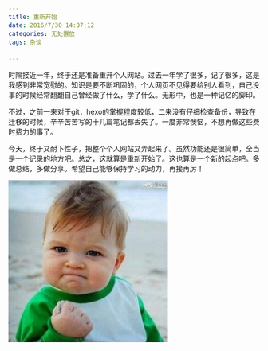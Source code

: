```yaml
---
title: 重新开始
date: 2016/7/30 14:07:12  
categories: 无处置放
tags: 杂谈

---
```

时隔接近一年，终于还是准备重开个人网站。过去一年学了很多，记了很多，这是我感到非常宽慰的。知识是要不断巩固的，个人网页不见得要给别人看到，自己没事的时候经常翻翻自己曾经做了什么，学了什么。无形中，也是一种记忆的脚印。

<!--more-->

不过，之前一来对于git，hexo的掌握程度较低，二来没有仔细检查备份，导致在迁移的时候，辛辛苦苦写的十几篇笔记都丢失了。一度非常懊恼，不想再做这些费时费力的事了。

今天，终于又耐下性子，把整个个人网站又弄起来了。虽然功能还是很简单，全当是一个记录的地方吧。总之，这就算是重新开始了。这也算是一个新的起点吧。多做总结，多做分享。希望自己能够保持学习的动力，再接再厉！



![fighting](https://github.com/zhang759740844/MyImgs/blob/master/MyBlog/Come_on.jpg?raw=true)